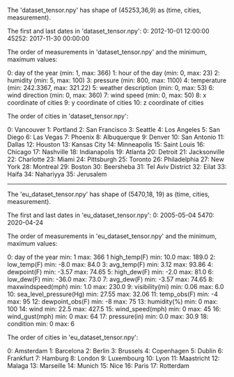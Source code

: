 The 'dataset_tensor.npy' has shape of (45253,36,9) as (time, cities, measurement).


The first and last dates in 'dataset_tensor.npy':
0:              2012-10-01 12:00:00
45252:      2017-11-30 00:00:00


The order of measurements in 'dataset_tensor.npy' and the minimum, maximum values:

0:  day of the year        (min: 1,        max: 366)
1:  hour of the day        (min: 0,        max: 23)
2:  humidity               (min: 5,        max: 100)
3:  pressure               (min: 800,      max: 1100)
4:  temperature            (min: 242.3367, max: 321.22)
5:  weather description    (min: 0,        max: 53)
6:  wind direction         (min: 0,        max: 360)
7:  wind speed             (min: 0,        max: 50)
8:  x coordinate of cities
9:  y coordinate of cities
10:  z coordinate of cities

The order of cities in 'dataset_tensor.npy':

0:  Vancouver
1:  Portland
2:  San Francisco
3:  Seattle
4:  Los Angeles
5:  San Diego
6:  Las Vegas
7:  Phoenix
8:  Albuquerque
9:  Denver
10: San Antonio
11: Dallas
12: Houston
13: Kansas City
14: Minneapolis
15: Saint Louis 
16: Chicago
17: Nashville
18: Indianapolis
19: Atlanta
20: Detroit
21: Jacksonville
22: Charlotte
23: Miami
24: Pittsburgh
25: Toronto
26: Philadelphia
27: New York
28: Montreal
29: Boston
30: Beersheba
31: Tel Aviv District
32: Eilat
33: Haifa
34: Nahariyya
35: Jerusalem


-----------------------------------------------------------------------------

The 'eu_dataset_tensor.npy' has shape of (5470,18, 19) as (time, cities, measurement).



The first and last dates in 'eu_dataset_tensor.npy':
0:           2005-05-04
5470:     2020-04-24



The order of measurements in 'eu_dataset_tensor.npy' and the minimum, maximum values:

0:    day of the year                 min: 1         max: 366
1    high_temp(F)                     min: 10.0    max: 189.0
2:    low_temp(F)                      min: -8.0     max: 84.0
3:    avg_temp(F)                      min: 3.12    max: 93.86
4:    dewpoint(F)                       min: -3.57   max: 74.65
5:    high_dew(F)                       min: -2.0     max: 81.0
6:    low_dew(F)                        min: -36.0   max: 73.0
7:    avg_dew(F)                        min: -3.57   max: 74.65
8:    maxwindspeed(mph)        min: 1.0       max: 230.0
9:    visibility(mi)                      min: 0.06     max: 6.0 
10:    sea_level_pressure(Hg)     min: 27.55  max: 32.06
11:  temp_obs(F)                       min: -4        max: 95
12:  dewpoint_obs(F)                min: -8         max: 75
13:  humidity(%)                       min: 0          max: 100
14:  wind                                    min: 22.5    max: 427.5
15:  wind_speed(mph)              min:  0         max: 45
16:  wind_gust(mph)                 min: 0          max: 64
17:  pressure(in)                        min: 0.0       max: 30.9
18:  condition                            min: 0          max: 6



The order of cities in 'eu_dataset_tensor.npy':

0: Amsterdam
1: Barcelona
2: Berlin
3: Brussels
4: Copenhagen
5: Dublin
6: Frankfurt
7: Hamburg
8: London
9: Luxembourg
10: Lyon
11: Maastricht
12: Malaga
13: Marseille
14: Munich
15: Nice
16: Paris
17: Rotterdam

             
             
             
             
             
             
             
             
             
             
             
             
             
             
             
             
             
             
             
             
             
             
             
